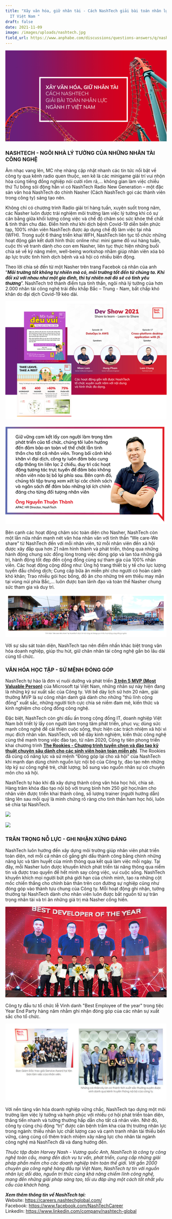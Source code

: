 ```yaml
---
title: "Xây văn hóa, giữ nhân tài - Cách NashTech giải bài toán nhân lực ngành
  IT Việt Nam "
draft: false
date: 2021-11-09
image: /images/uploads/nashtech.jpg
field_url: https://www.anphabe.com/discussions/questions-answers/q/nashtech-ngoi-nha-ly-tuong-nhung-nhan-cong-nghe/38047/answer
---
```

![](/images/uploads/nashtech-copy.jpg)

<!--StartFragment-->

### **NASHTECH - NGÔI NHÀ LÝ TƯỞNG CỦA NHỮNG NHÂN TÀI CÔNG NGHỆ**

Âm nhạc vang lên, MC nhẹ nhàng cập nhật nhanh các tin tức nổi bật về công ty qua kênh radio quen thuộc, xen kẽ là các minigame giải trí vui nhộn hòa cùng tiếng đồng nghiệp nói cười rôm rả,... không gian làm việc chiều thứ Tư bỗng sôi động hẳn vì có NashTech Radio New Generation – một đặc sản văn hoá NashTech do chính Nasher (Cách NashTech gọi các thành viên trong công ty) sáng tạo nên.

Không chỉ có chương trình Radio giải trí hàng tuần, xuyên suốt trong năm, các Nasher luôn được trải nghiệm môi trường làm việc lý tưởng khi có sự cân bằng giữa khối lượng công việc và chế độ chăm sóc sức khỏe thể chất & tinh thần chu đáo. Điển hình như khi dịch bệnh Covid-19 diễn biến phức tạp, 100% nhân viên NashTech được áp dụng chế độ làm việc tại nhà (WFH). Trong suốt 6 tháng triển khai WFH, NashTech liên tục tổ chức những hoạt động gắn kết dưới hình thức online như: mini game đố vui hàng tuần, cuộc thi vẽ tranh dành cho con em Nasher, liên tục thực hiện những buổi chia sẻ về kỹ năng mềm, well-being workshop nhằm giúp nhân viên xóa bỏ áp lực trước tình hình dịch bệnh và xã hội có nhiều biến động.

Theo lời chia sẻ đến từ một Nasher trên trang Facebok cá nhân của anh “***Môi trường tốt không tự nhiên mà có, môi trường tốt đến từ chúng ta. Khi đối xử với nhau như một gia đình, thì tự nhiên nơi đó sẽ có tình yêu thương***”. NashTech trở thành điểm tựa tinh thần, ngôi nhà lý tưởng của hơn 2.000 nhân tài công nghệ trải đều khắp Bắc – Trung - Nam, bất chấp khó khăn do đại dịch Covid-19 kéo dài.

<!--EndFragment-->

![](/images/uploads/2.jpg)

![](/images/uploads/3.jpg)

<!--StartFragment-->

Bên cạnh các hoạt động chăm sóc toàn diện cho Nasher, NashTech còn một lần nữa nhấn mạnh nét văn hóa nhân văn với tinh thần “We care-We share” từ NashTech đến với mỗi nhân viên, từ mỗi nhân viên đến xã hội được xây đắp qua hơn 21 năm hình thành và phát triển, thông qua những hành động chung sức đồng lòng trong việc đóng góp và lan tỏa những giá trị, hành động tốt đẹp đến cộng đồng cùng sự tham gia của 100% nhân viên. Các hoạt động cộng đồng như: Ủng hộ trang thiết bị y tế cho lực lượng tuyến đầu chống dịch; Cung cấp bữa ăn miễn phí cho người có hoàn cảnh khó khăn; Trao nhiều gói học bổng, đồ ăn cho những trẻ em thiếu may mắn tại vùng núi phía Bắc,... luôn được ban lãnh đạo và toàn thể Nasher chung sức tham gia và duy trì.

<!--EndFragment-->

![](/images/uploads/thien-nguyen.jpg)

<!--StartFragment-->

Với sự sâu sát toàn diện, NashTech tạo nên điểm nhấn khác biệt trong văn hóa doanh nghiệp, giúp thu hút, giữ chân nhân tài công nghệ gắn bó lâu dài cùng tổ chức.

### **VĂN HÓA HỌC TẬP - SỨ MỆNH ĐÓNG GÓP**

NashTech tự hào là đơn vị nuôi dưỡng và phát triển **[3 trên 5 MVP (Most Valuable Person)](https://mvp.microsoft.com/en-us/MvpSearch?lo=Vietnam&sc=e)** của Microsoft tại Việt Nam, những nhân sự này hiện đang là những kỹ sư xuất sắc của Công ty. Với bề dày lịch sử hơn 20 năm, giải thưởng MVP là sự công nhận danh giá dành cho những "thủ lĩnh cộng đồng" xuất sắc, những người tích cực chia sẻ niềm đam mê, kiến thức và kinh nghiệm cho cộng đồng công nghệ.

Đặc biệt, NashTech còn ghi dấu ấn trong cộng đồng IT, doanh nghiệp Việt Nam bởi triết lý lấy con người làm trọng tâm phát triển, phục vụ; dùng sức mạnh công nghệ để cải thiện cuộc sống, thực hiện các trách nhiệm xã hội vì mục đích nhân văn. NashTech, với bề dày kinh nghiệm, kiến thức công nghệ cùng thế mạnh trong việc đào tạo, từ năm 2020, Công ty tiên phong triển khai chương trình **[The Rookies - Chương trình tuyển chọn và đào tạo kỹ thuật chuyên sâu dành cho các sinh viên hoàn toàn miễn phí](https://www.facebook.com/NashTechCareer/videos/2275737792568693)**. The Rookies đã củng cố năng lực và sứ mệnh “Đóng góp lại cho xã hội” của NashTech khi mạnh dạn dùng chính nguồn lực nội bộ của Công ty, đào tạo nên những lớp kỹ sư công nghệ trẻ, chất lượng; bổ sung vào nguồn nhân sự có chuyên môn cho xã hội.

NashTech tự hào khi đã xây dựng thành công văn hóa học hỏi, chia sẻ. Hàng trăm khóa đào tạo nội bộ với trung bình hơn 250 giờ học/năm cho nhân viên được triển khai thành công, số lượng trainer (người hướng dẫn) tăng lên sau mỗi quý là minh chứng rõ ràng cho tinh thần ham học hỏi, luôn sẻ chia tại NashTech.

<!--EndFragment-->

![](/images/uploads/dev-cafe.png)

![](/images/uploads/ông-nhc.jpg)

<!--StartFragment-->

### **TRÂN TRỌNG NỖ LỰC - GHI NHẬN XỨNG ĐÁNG**

NashTech luôn hướng đến xây dựng môi trường giúp nhân viên phát triển toàn diện, nơi mỗi cá nhân cố gắng ghi dấu thành công bằng chính những năng lực và tâm huyết của mình thông qua kết quả làm việc mỗi ngày. Tại đây, mỗi Nasher luôn được khuyến khích phát triển tài năng thông qua niềm tin và được trao quyền để hết mình say công việc, vui cuộc sống. NashTech khuyến khích mọi người bứt phá giới hạn của chính mình, tạo ra những cột mốc chiến thắng cho chính bản thân trên con đường sự nghiệp cũng như đóng góp vào thành tựu chung của Công ty. Mỗi hoạt động ghi nhận, tưởng thưởng tại NashTech dành cho nhân viên luôn được bắt nguồn từ sự trân trọng nhân tài và tri ân những giá trị mà Nasher cống hiến.

<!--EndFragment-->

![](/images/uploads/trao-giai-vinh-danh-nhan-su.jpg)

<!--StartFragment-->

Công ty đầu tư tổ chức lễ Vinh danh "Best Employee of the year" trong tiệc Year End Party hàng năm nhằm ghi nhận đóng góp của các nhân sự xuất sắc cho tổ chức.

<!--EndFragment-->

![](/images/uploads/6.jpg)

<!--StartFragment-->

Với nền tảng văn hóa doanh nghiệp vững chắc, NashTech tạo dựng một môi trường làm việc lý tưởng và hạnh phúc với nhiều cơ hội phát triển toàn diện, thăng tiến nhanh và tưởng thưởng hấp dẫn cho tất cả nhân viên. Nhờ đó, công ty cũng chủ động “trị” được căn bệnh trầm kha của thị trường nhân lực trong ngành: thiếu nhân lực chất lượng cao và cạnh tranh nhân tài thiếu bền vững, càng củng cố thêm trách nhiệm xây năng lực cho nhân tài ngành công nghệ mà NashTech đã và đang hướng đến.

<!--EndFragment-->

<!--StartFragment-->

*Thuộc tập đoàn Harvey Nash - Vương quốc Anh, NashTech là công ty công nghệ toàn cầu, mang đến dịch vụ tư vấn, phát triển, cung cấp những giải pháp phần mềm cho các doanh nghiệp trên toàn thế giới. Với gần 2000 chuyên gia công nghệ hàng đầu tại Việt Nam, NashTech tự tin với nguồn nhân lực dồi dào, nguồn tri thức cùng khả năng chiếm lĩnh công nghệ, mang đến những giải pháp sáng tạo, tối ưu đáp ứng một cách tốt nhất yêu cầu của khách hàng.*

***Xem thêm thông tin về NashTech tại:***\
Website: <https://careers.nashtechglobal.com/>\
Facebook: <https://www.facebook.com/NashTechCareer>\
LinkedIn: <https://www.linkedin.com/company/nashtech-global>

<!--EndFragment-->